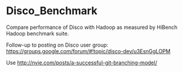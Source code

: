 Disco_Benchmark
===============

Compare performance of Disco with Hadoop as measured by HiBench Hadoop benchmark suite.

Follow-up to posting on Disco user group:
https://groups.google.com/forum/#!topic/disco-dev/u3EsnGgLOPM

Use http://nvie.com/posts/a-successful-git-branching-model/
